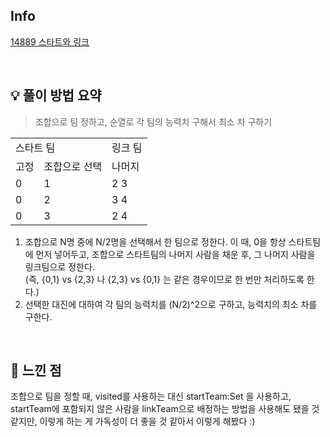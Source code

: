 ## Info

[14889 스타트와 링크](https://www.acmicpc.net/problem/14889)

<br>

## 💡 풀이 방법 요약

> 조합으로 팀 정하고, 순열로 각 팀의 능력치 구해서 최소 차 구하기
<table>
   <tr>
      <td colspan="2">스타트 팀</td>
      <td>링크 팀</td>
   </tr>
   <tr>
      <td>고정</td>
      <td>조합으로 선택</td>
      <td>나머지</td>
   </tr>
   <tr>
      <td>0</td>
      <td>1</td>
      <td>2 3</td>
   </tr>
   <tr>
      <td>0</td>
      <td>2</td>
      <td>3 4</td>
   </tr>
   <tr>
      <td>0</td>
      <td>3</td>
      <td>2 4</td>
   </tr>
</table>

1. 조합으로 N명 중에 N/2명을 선택해서 한 팀으로 정한다. 이 때, 0을 항상 스타트팀에 먼저 넣어두고, 조합으로 스타트팀의 나머지 사람을 채운 후, 그 나머지 사람을 링크팀으로 정한다.<br>
   (즉, {0,1} vs {2,3} 나 {2,3} vs {0,1} 는 같은 경우이므로 한 번만 처리하도록 한다.)
2. 선택한 대진에 대하여 각 팀의 능력치를 (N/2)^2으로 구하고, 능력치의 최소 차를 구한다.

<br>

## 🙂 느낀 점
조합으로 팀을 정할 때, visited를 사용하는 대신 startTeam:Set 을 사용하고, startTeam에 포함되지 않은 사람을 linkTeam으로 배정하는 방법을 사용해도 됐을 것 같지만, 이렇게 하는 게 가독성이 더 좋을 것 같아서 이렇게 해봤다 :)